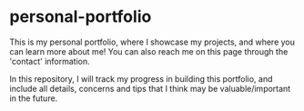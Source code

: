 # personal-portfolio
This is my personal portfolio, where I showcase my projects, and where you can learn more about me! You can also reach me on this page through the 'contact' information.

In this repository, I will track my progress in building this portfolio, and include all details, concerns and tips that I think may be valuable/important in the future.
